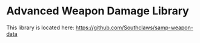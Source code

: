 # Advanced Weapon Damage Library

This library is located here: https://github.com/Southclaws/samp-weapon-data

